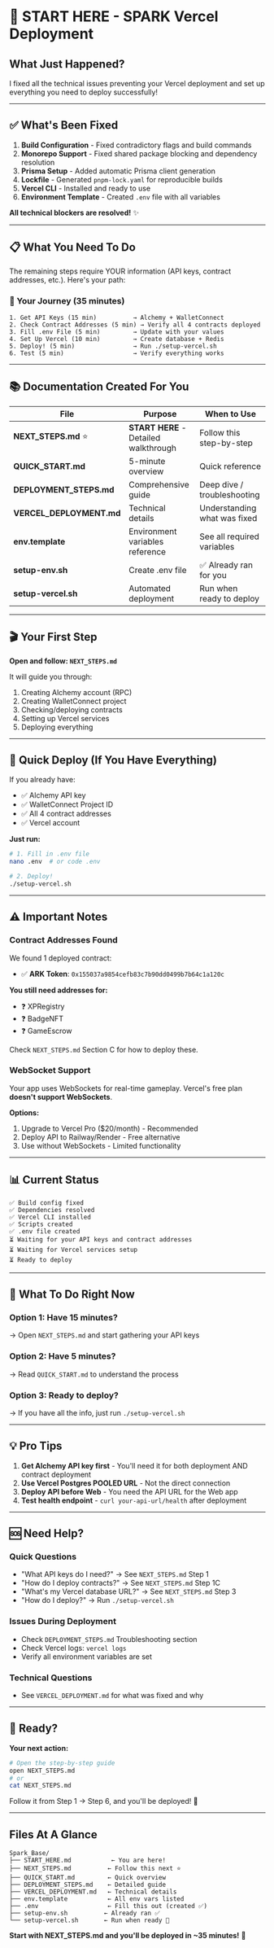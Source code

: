 # 🚀 START HERE - SPARK Vercel Deployment

## What Just Happened?

I fixed all the technical issues preventing your Vercel deployment and set up everything you need to deploy successfully!

---

## ✅ What's Been Fixed

1. **Build Configuration** - Fixed contradictory flags and build commands
2. **Monorepo Support** - Fixed shared package blocking and dependency resolution
3. **Prisma Setup** - Added automatic Prisma client generation
4. **Lockfile** - Generated `pnpm-lock.yaml` for reproducible builds
5. **Vercel CLI** - Installed and ready to use
6. **Environment Template** - Created `.env` file with all variables

**All technical blockers are resolved!** ✨

---

## 📋 What You Need To Do

The remaining steps require YOUR information (API keys, contract addresses, etc.). Here's your path:

### 🎯 Your Journey (35 minutes)

```
1. Get API Keys (15 min)          → Alchemy + WalletConnect
2. Check Contract Addresses (5 min) → Verify all 4 contracts deployed
3. Fill .env File (5 min)         → Update with your values
4. Set Up Vercel (10 min)         → Create database + Redis
5. Deploy! (5 min)                → Run ./setup-vercel.sh
6. Test (5 min)                   → Verify everything works
```

---

## 📚 Documentation Created For You

| File | Purpose | When to Use |
|------|---------|-------------|
| **NEXT_STEPS.md** ⭐ | **START HERE** - Detailed walkthrough | Follow this step-by-step |
| **QUICK_START.md** | 5-minute overview | Quick reference |
| **DEPLOYMENT_STEPS.md** | Comprehensive guide | Deep dive / troubleshooting |
| **VERCEL_DEPLOYMENT.md** | Technical details | Understanding what was fixed |
| **env.template** | Environment variables reference | See all required variables |
| **setup-env.sh** | Create .env file | ✅ Already ran for you |
| **setup-vercel.sh** | Automated deployment | Run when ready to deploy |

---

## 🎬 Your First Step

**Open and follow: `NEXT_STEPS.md`**

It will guide you through:
1. Creating Alchemy account (RPC)
2. Creating WalletConnect project
3. Checking/deploying contracts
4. Setting up Vercel services
5. Deploying everything

---

## 🚀 Quick Deploy (If You Have Everything)

If you already have:
- ✅ Alchemy API key
- ✅ WalletConnect Project ID
- ✅ All 4 contract addresses
- ✅ Vercel account

**Just run:**
```bash
# 1. Fill in .env file
nano .env  # or code .env

# 2. Deploy!
./setup-vercel.sh
```

---

## ⚠️ Important Notes

### Contract Addresses Found
We found 1 deployed contract:
- ✅ **ARK Token**: `0x155037a9854cefb83c7b90dd0499b7b64c1a120c`

**You still need addresses for:**
- ❓ XPRegistry
- ❓ BadgeNFT  
- ❓ GameEscrow

Check `NEXT_STEPS.md` Section C for how to deploy these.

### WebSocket Support
Your app uses WebSockets for real-time gameplay. Vercel's free plan **doesn't support WebSockets**.

**Options:**
1. Upgrade to Vercel Pro ($20/month) - Recommended
2. Deploy API to Railway/Render - Free alternative
3. Use without WebSockets - Limited functionality

---

## 📊 Current Status

```
✅ Build config fixed
✅ Dependencies resolved
✅ Vercel CLI installed
✅ Scripts created
✅ .env file created
⏳ Waiting for your API keys and contract addresses
⏳ Waiting for Vercel services setup
⏳ Ready to deploy
```

---

## 🎯 What To Do Right Now

### Option 1: Have 15 minutes? 
→ Open `NEXT_STEPS.md` and start gathering your API keys

### Option 2: Have 5 minutes?
→ Read `QUICK_START.md` to understand the process

### Option 3: Ready to deploy?
→ If you have all the info, just run `./setup-vercel.sh`

---

## 💡 Pro Tips

1. **Get Alchemy API key first** - You'll need it for both deployment AND contract deployment
2. **Use Vercel Postgres POOLED URL** - Not the direct connection
3. **Deploy API before Web** - You need the API URL for the Web app
4. **Test health endpoint** - `curl your-api-url/health` after deployment

---

## 🆘 Need Help?

### Quick Questions
- "What API keys do I need?" → See `NEXT_STEPS.md` Step 1
- "How do I deploy contracts?" → See `NEXT_STEPS.md` Step 1C
- "What's my Vercel database URL?" → See `NEXT_STEPS.md` Step 3
- "How do I deploy?" → Run `./setup-vercel.sh`

### Issues During Deployment
- Check `DEPLOYMENT_STEPS.md` Troubleshooting section
- Check Vercel logs: `vercel logs`
- Verify all environment variables are set

### Technical Questions
- See `VERCEL_DEPLOYMENT.md` for what was fixed and why

---

## 🎉 Ready?

**Your next action:**
```bash
# Open the step-by-step guide
open NEXT_STEPS.md
# or
cat NEXT_STEPS.md
```

Follow it from Step 1 → Step 6, and you'll be deployed! 🚀

---

## Files At A Glance

```
Spark_Base/
├── START_HERE.md           ← You are here! 
├── NEXT_STEPS.md          ← Follow this next ⭐
├── QUICK_START.md         ← Quick overview
├── DEPLOYMENT_STEPS.md    ← Detailed guide
├── VERCEL_DEPLOYMENT.md   ← Technical details
├── env.template           ← All env vars listed
├── .env                   ← Fill this out (created ✅)
├── setup-env.sh          ← Already ran ✅
└── setup-vercel.sh       ← Run when ready 🚀
```

**Start with NEXT_STEPS.md and you'll be deployed in ~35 minutes!** 🎯

